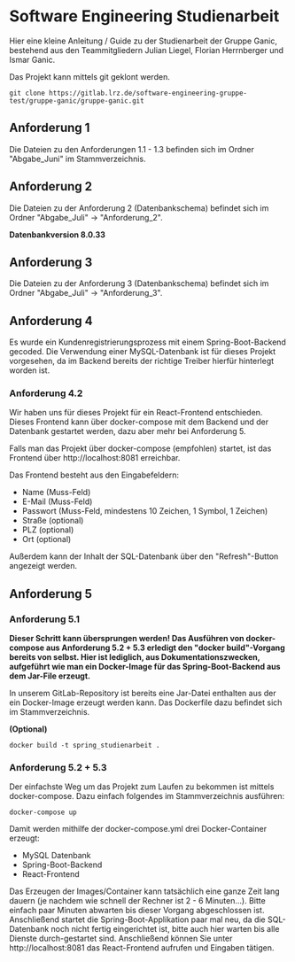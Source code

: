 # Software Engineering Studienarbeit

Hier eine kleine Anleitung / Guide zu der Studienarbeit der Gruppe Ganic, bestehend aus den Teammitgliedern Julian Liegel, Florian Herrnberger und Ismar Ganic.

Das Projekt kann mittels git geklont werden.

`git clone https://gitlab.lrz.de/software-engineering-gruppe-test/gruppe-ganic/gruppe-ganic.git`

## Anforderung 1

Die Dateien zu den Anforderungen 1.1 - 1.3 befinden sich im Ordner "Abgabe_Juni" im Stammverzeichnis.

## Anforderung 2

Die Dateien zu der Anforderung 2 (Datenbankschema) befindet sich im Ordner "Abgabe_Juli" -> "Anforderung_2".

**Datenbankversion 8.0.33**

## Anforderung 3

Die Dateien zu der Anforderung 3 (Datenbankschema) befindet sich im Ordner "Abgabe_Juli" -> "Anforderung_3".

## Anforderung 4

Es wurde ein Kundenregistrierungsprozess mit einem Spring-Boot-Backend gecoded. Die Verwendung einer MySQL-Datenbank ist für dieses Projekt vorgesehen, da im Backend bereits der richtige Treiber hierfür hinterlegt worden ist.

### Anforderung 4.2

Wir haben uns für dieses Projekt für ein React-Frontend entschieden. Dieses Frontend kann über docker-compose mit dem Backend und der Datenbank gestartet werden, dazu aber mehr bei Anforderung 5.

Falls man das Projekt über docker-compose (empfohlen) startet, ist das Frontend über http://localhost:8081 erreichbar.

Das Frontend besteht aus den Eingabefeldern:

- Name (Muss-Feld)
- E-Mail (Muss-Feld)
- Passwort (Muss-Feld, mindestens 10 Zeichen, 1 Symbol, 1 Zeichen)
- Straße (optional)
- PLZ (optional)
- Ort (optional)

Außerdem kann der Inhalt der SQL-Datenbank über den "Refresh"-Button angezeigt werden.

## Anforderung 5

### Anforderung 5.1

**Dieser Schritt kann übersprungen werden! Das Ausführen von docker-compose aus Anforderung 5.2 + 5.3 erledigt den "docker build"-Vorgang bereits von selbst. Hier ist lediglich, aus Dokumentationszwecken, aufgeführt wie man ein Docker-Image für das Spring-Boot-Backend aus dem Jar-File erzeugt.**

In unserem GitLab-Repository ist bereits eine Jar-Datei enthalten aus der ein Docker-Image erzeugt werden kann. Das Dockerfile dazu befindet sich im Stammverzeichnis.

**(Optional)**

`docker build -t spring_studienarbeit .`

### Anforderung 5.2 + 5.3

Der einfachste Weg um das Projekt zum Laufen zu bekommen ist mittels docker-compose. Dazu einfach folgendes im Stammverzeichnis ausführen:

`docker-compose up`

Damit werden mithilfe der docker-compose.yml drei Docker-Container erzeugt:

- MySQL Datenbank
- Spring-Boot-Backend
- React-Frontend

Das Erzeugen der Images/Container kann tatsächlich eine ganze Zeit lang dauern (je nachdem wie schnell der Rechner ist 2 - 6 Minuten...). Bitte einfach paar Minuten abwarten bis dieser Vorgang abgeschlossen ist. Anschließend startet die Spring-Boot-Applikation paar mal neu, da die SQL-Datenbank noch nicht fertig eingerichtet ist, bitte auch hier warten bis alle Dienste durch-gestartet sind. Anschließend können Sie unter http://localhost:8081 das React-Frontend aufrufen und Eingaben tätigen.